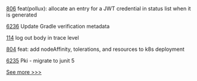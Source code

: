 
[806](https://github.com/hyperledger-labs/open-enterprise-agent/pull/806) feat(pollux): allocate an entry for a JWT credential in status list when it is generated

[6236](https://github.com/hyperledger/besu/pull/6236) Update Gradle verification metadata

[114](https://github.com/hyperledger/firefly-common/pull/114) log out body in trace level

[804](https://github.com/hyperledger-labs/open-enterprise-agent/pull/804) feat: add nodeAffinity, tolerations, and resources to k8s deployment

[6235](https://github.com/hyperledger/besu/pull/6235) Pki - migrate to junit 5


[See more >>>](https://start-here.hyperledger.org/pull-requests)
